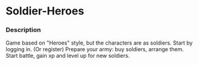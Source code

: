 # Soldier-Heroes
### Description
Game based on "Heroes" style, but the characters are as soldiers.
Start by logging in. (Or register)
Prepare your army: buy soldiers, arrange them.
Start battle, gain xp and level up for new soldiers.
